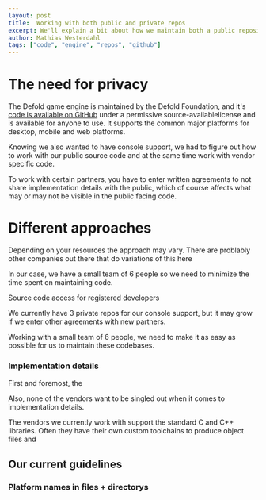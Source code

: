 ```yaml
---
layout: post
title:  Working with both public and private repos
excerpt: We'll explain a bit about how we maintain both a public repository as well as several private ones in order to comply with agreements from different vendors.
author: Mathias Westerdahl
tags: ["code", "engine", "repos", "github"]
---
```


# The need for privacy

The Defold game engine is maintained by the Defold Foundation, and it's [code is available on GitHub](https://github.com/defold/defold) under a permissive source-availablelicense and is available for anyone to use. It supports the common major platforms for desktop, mobile and web platforms.

Knowing we also wanted to have console support, we had to figure out how to work with our public source code and at the same time work with vendor specific code.

To work with certain partners, you have to enter written agreements to not share implementation details with the public, which of course affects what may or may not be visible in the public facing code.

# Different approaches

Depending on your resources the approach may vary. There are problably other companies out there that do variations of this here

In our case, we have a small team of 6 people so we need to minimize the time spent on maintaining code.


Source code access for registered developers

We currently have 3 private repos for our console support, but it may grow if we enter other agreements with new partners.

Working with a small team of 6 people, we need to make it as easy as possible for us to maintain these codebases.


### Implementation details

First and foremost, the

Also, none of the vendors want to be singled out when it comes to implementation details.


The vendors we currently work with support the standard C and C++ libraries.
Often they have their own custom toolchains to produce object files and

## Our current guidelines

### Platform names in files + directorys
